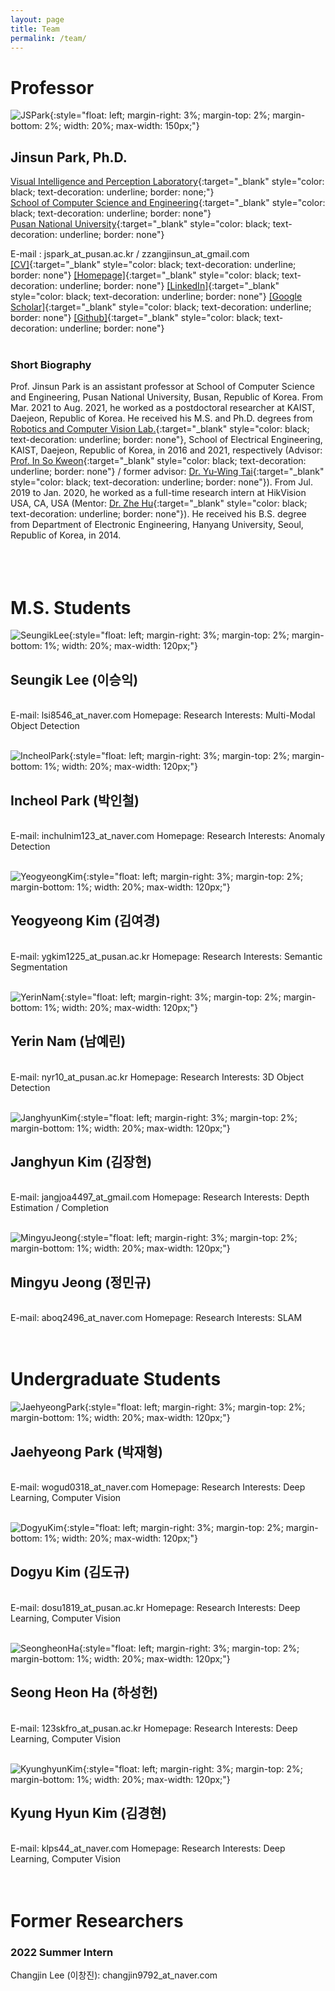 ```yaml
---
layout: page
title: Team
permalink: /team/
---
```




# Professor
 
![JSPark](../assets/img/team/prof.jpg){:style="float: left; margin-right: 3%; margin-top: 2%; margin-bottom: 2%; width: 20%; max-width: 150px;"}
## Jinsun Park, Ph.D.  

[Visual Intelligence and Perception Laboratory](https://pnu-viplab.github.io/){:target="_blank" style="color: black; text-decoration: underline; border: none;"}  
[School of Computer Science and Engineering](https://cse.pusan.ac.kr/){:target="_blank" style="color: black; text-decoration: underline; border: none"}  
[Pusan National University](https://www.pusan.ac.kr/){:target="_blank" style="color: black; text-decoration: underline; border: none"}  

E-mail : jspark_at_pusan.ac.kr / zzangjinsun_at_gmail.com  
[\[CV\]](https://zzangjinsun.github.io/cv/CV_JSPark.pdf){:target="_blank" style="color: black; text-decoration: underline; border: none"} 
[\[Homepage\]](https://zzangjinsun.github.io/){:target="_blank" style="color: black; text-decoration: underline; border: none"} 
[\[LinkedIn\]](https://www.linkedin.com/in/jinsun-park-6aa043aa/){:target="_blank" style="color: black; text-decoration: underline; border: none"} 
[\[Google Scholar\]](https://scholar.google.co.kr/citations?user=OYTOe58AAAAJ){:target="_blank" style="color: black; text-decoration: underline; border: none"} 
[\[Github\]](https://github.com/zzangjinsun){:target="_blank" style="color: black; text-decoration: underline; border: none"}
<br><br>
  
### Short Biography

Prof. Jinsun Park is an assistant professor at School of Computer Science and Engineering, Pusan National University, Busan, Republic of Korea. From Mar. 2021 to Aug. 2021, he worked as a postdoctoral researcher at KAIST, Daejeon, Republic of Korea. He received his M.S. and Ph.D. degrees from [Robotics and Computer Vision Lab.](http://rcv.kaist.ac.kr/){:target="_blank" style="color: black; text-decoration: underline; border: none"}, School of Electrical Engineering, KAIST, Daejeon, Republic of Korea, in 2016 and 2021, respectively (Advisor: [Prof. In So Kweon](https://scholar.google.com/citations?user=XA8EOlEAAAAJ&hl=en){:target="_blank" style="color: black; text-decoration: underline; border: none"} / former advisor: [Dr. Yu-Wing Tai](https://scholar.google.com/citations?user=nFhLmFkAAAAJ&hl=en){:target="_blank" style="color: black; text-decoration: underline; border: none"}). From Jul. 2019 to Jan. 2020, he worked as a full-time research intern at HikVision USA, CA, USA (Mentor: [Dr. Zhe Hu](https://scholar.google.com/citations?user=4gC0czQAAAAJ&hl=en){:target="_blank" style="color: black; text-decoration: underline; border: none"}). He received his B.S. degree from Department of Electronic Engineering, Hanyang University, Seoul, Republic of Korea, in 2014.
<br><br><br><br>

<!-- # Researchers

![Dummy](../assets/img/team/dummy.jpg){:style="float: left; margin-right: 3%; margin-top: 2%; margin-bottom: 1%; width: 20%; max-width: 150px;"}
## Mark Zuckerberg (마크)
<br>
E-mail: mark_at_pusan.ac.kr  
Homepage: home_page  
Research Interests: Computer Vision  
<br><br>

![Dummy](../assets/img/team/dummy.jpg){:style="float: left; margin-right: 3%; margin-top: 2%; margin-bottom: 1%; width: 20%; max-width: 150px;"}
## Mark Zuckerberg (마크)
<br>
E-mail: mark_at_pusan.ac.kr  
Homepage: home_page  
Research Interests: Computer Vision  
<br><br>

![Dummy](../assets/img/team/dummy.jpg){:style="float: left; margin-right: 3%; margin-top: 2%; margin-bottom: 1%; width: 20%; max-width: 150px;"}
## Mark Zuckerberg (마크)
<br>
E-mail: mark_at_pusan.ac.kr  
Homepage: home_page  
Research Interests: Computer Vision  
<br><br>

<br> -->

<!-- # Ph.D. Students

![Dummy](../assets/img/team/dummy.jpg){:style="float: left; margin-right: 3%; margin-top: 2%; margin-bottom: 1%; width: 20%; max-width: 150px;"}
## Mark Zuckerberg (마크)
<br>
E-mail: mark_at_pusan.ac.kr  
Homepage: home_page  
Research Interests: Computer Vision  
<br><br>

![Dummy](../assets/img/team/dummy.jpg){:style="float: left; margin-right: 3%; margin-top: 2%; margin-bottom: 1%; width: 20%; max-width: 150px;"}
## Mark Zuckerberg (마크)
<br>
E-mail: mark_at_pusan.ac.kr  
Homepage: home_page  
Research Interests: Computer Vision  
<br><br>

![Dummy](../assets/img/team/dummy.jpg){:style="float: left; margin-right: 3%; margin-top: 2%; margin-bottom: 1%; width: 20%; max-width: 150px;"}
## Mark Zuckerberg (마크)
<br>
E-mail: mark_at_pusan.ac.kr  
Homepage: home_page  
Research Interests: Computer Vision  
<br><br>

<br> -->

# M.S. Students

![SeungikLee](../assets/img/team/seungik_lee.jpg){:style="float: left; margin-right: 3%; margin-top: 2%; margin-bottom: 1%; width: 20%; max-width: 120px;"}
## Seungik Lee (이승익)
<br>
E-mail: lsi8546_at_naver.com  
Homepage:   
Research Interests: Multi-Modal Object Detection  
<br><br>

![IncheolPark](../assets/img/team/incheol_park.jpg){:style="float: left; margin-right: 3%; margin-top: 2%; margin-bottom: 1%; width: 20%; max-width: 120px;"}
## Incheol Park (박인철)
<br>
E-mail: inchulnim123_at_naver.com  
Homepage:   
Research Interests: Anomaly Detection  
<br><br>

![YeogyeongKim](../assets/img/team/yeogyeong_kim.jpg){:style="float: left; margin-right: 3%; margin-top: 2%; margin-bottom: 1%; width: 20%; max-width: 120px;"}
## Yeogyeong Kim (김여경)
<br>
E-mail: ygkim1225_at_pusan.ac.kr  
Homepage:   
Research Interests: Semantic Segmentation  
<br><br>

![YerinNam](../assets/img/team/yerin_nam.jpg){:style="float: left; margin-right: 3%; margin-top: 2%; margin-bottom: 1%; width: 20%; max-width: 120px;"}
## Yerin Nam (남예린)
<br>
E-mail: nyr10_at_pusan.ac.kr  
Homepage:   
Research Interests: 3D Object Detection  
<br><br>

![JanghyunKim](../assets/img/team/janghyun_kim.jpg){:style="float: left; margin-right: 3%; margin-top: 2%; margin-bottom: 1%; width: 20%; max-width: 120px;"}
## Janghyun Kim (김장현)
<br>
E-mail: jangjoa4497_at_gmail.com  
Homepage:   
Research Interests: Depth Estimation / Completion  
<br><br>

![MingyuJeong](../assets/img/team/mingyu_jeong.jpg){:style="float: left; margin-right: 3%; margin-top: 2%; margin-bottom: 1%; width: 20%; max-width: 120px;"}
## Mingyu Jeong (정민규)
<br>
E-mail: aboq2496_at_naver.com  
Homepage:   
Research Interests: SLAM   
<br><br>

<br>

# Undergraduate Students

![JaehyeongPark](../assets/img/team/jaehyeong_park.jpg){:style="float: left; margin-right: 3%; margin-top: 2%; margin-bottom: 1%; width: 20%; max-width: 120px;"}
## Jaehyeong Park (박재형)
<br>
E-mail: wogud0318_at_naver.com  
Homepage:   
Research Interests: Deep Learning, Computer Vision  
<br><br>

![DogyuKim](../assets/img/team/dogyu_kim.jpg){:style="float: left; margin-right: 3%; margin-top: 2%; margin-bottom: 1%; width: 20%; max-width: 120px;"}
## Dogyu Kim (김도규)
<br>
E-mail: dosu1819_at_pusan.ac.kr  
Homepage:   
Research Interests: Deep Learning, Computer Vision  
<br><br>

![SeongheonHa](../assets/img/team/seongheon_ha.jpg){:style="float: left; margin-right: 3%; margin-top: 2%; margin-bottom: 1%; width: 20%; max-width: 120px;"}
## Seong Heon Ha (하성헌)
<br>
E-mail: 123skfro_at_pusan.ac.kr  
Homepage:   
Research Interests: Deep Learning, Computer Vision  
<br><br>

![KyunghyunKim](../assets/img/team/dummy.jpg){:style="float: left; margin-right: 3%; margin-top: 2%; margin-bottom: 1%; width: 20%; max-width: 120px;"}
## Kyung Hyun Kim (김경현)
<br>
E-mail: klps44_at_naver.com  
Homepage:   
Research Interests: Deep Learning, Computer Vision  
<br><br>

<br>

<!--
# Alumni

<br>
-->

# Former Researchers

### 2022 Summer Intern
Changjin Lee (이창진): changjin9792_at_naver.com

<br>
